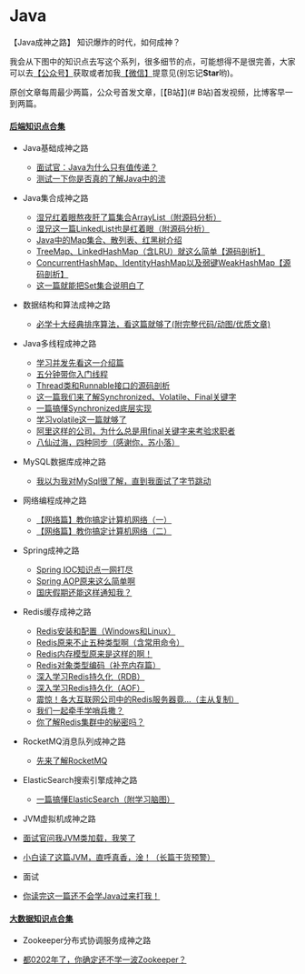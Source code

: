 # Java
【Java成神之路】 知识爆炸的时代，如何成神？


我会从下图中的知识点去写这个系列，很多细节的点，可能想得不是很完善，大家可以去[【公众号】](https://mp.weixin.qq.com/s/9LJ-Mn3J_G2oVOkFuwgGww)获取或者加我[【微信】](#微信)提意见(别忘记**Star**哟)。



原创文章每周最少两篇，公众号首发文章，[【B站】](# B站)首发视频，比博客早一到两篇。



#### [后端知识点合集](https://mp.weixin.qq.com/s/9LJ-Mn3J_G2oVOkFuwgGww) 



- Java基础成神之路

  - [面试官：Java为什么只有值传递？](https://mp.weixin.qq.com/s/zEN1CTUBeol9hFkrX21KGw)
  - [测试一下你是否真的了解Java中的流](https://mp.weixin.qq.com/s/dGR95v5TK-T9pMQMT20TOQ)


- Java集合成神之路

  - [湿兄红着眼熬夜肝了篇集合ArrayList（附源码分析）](https://mp.weixin.qq.com/s/G8a9HSLC-VStpLjBzinRmA)
  - [湿兄这一篇LinkedList也是红着眼（附源码分析）](https://mp.weixin.qq.com/s/9VDxaVfBOBZwfophwMcWjg)
  - [Java中的Map集合、散列表、红黑树介绍](https://mp.weixin.qq.com/s/feurEh9sqwGtTGJwXRnl2A)
  - [TreeMap、LinkedHashMap（含LRU）就这么简单【源码剖析】](https://mp.weixin.qq.com/s/Za15uL3SGsdSWuy1WJdFfA)
  - [ConcurrentHashMap、IdentityHashMap以及弱键WeakHashMap【源码剖析】](https://mp.weixin.qq.com/s/cJvl-8W_QGNPovGShx32OA)
  - [这一篇就能把Set集合说明白了](https://mp.weixin.qq.com/s/KU_YtFuY-271Aev98qn8eg)
 
 
- 数据结构和算法成神之路

  - [必学十大经典排序算法，看这篇就够了(附完整代码/动图/优质文章)](https://mp.weixin.qq.com/s/A7VFcMcp9VgtzkUyZMn_ug)
 
 
  
- Java多线程成神之路

  - [学习并发先看这一介绍篇](https://mp.weixin.qq.com/s/7avX8CBbxYaW2IjT_POGRg)
  - [五分钟带你入门线程](https://mp.weixin.qq.com/s/mJDfXk_hKeWuHqgQI4HXSQ)
  - [Thread类和Runnable接口的源码剖析](https://mp.weixin.qq.com/s/eI7Tux95SgUbodpdOiIN-g)
  - [这一篇我们来了解Synchronized、Volatile、Final关键字](https://mp.weixin.qq.com/s/3W4OxuMImMnTmtNWZqoTBQ)
  - [一篇搞懂Synchronized底层实现](https://mp.weixin.qq.com/s/WCZ5eWo--fLzGWUdmy3Qlw)
  - [学习volatile这一篇就够了](https://mp.weixin.qq.com/s/tVjnd4OjZL1eZkHZb-SGnQ)
  - [阿里这样的公司，为什么总是用final关键字来考验求职者](https://mp.weixin.qq.com/s/Y3k4knLzFttdUHx29UNs4Q)
  - [八仙过海，四种同步（感谢你，苏小落）](https://mp.weixin.qq.com/s/eEEGesn-VKeSLtEKR-1IOA)
  
  
- MySQL数据库成神之路

  - [我以为我对MySql很了解，直到我面试了字节跳动](https://mp.weixin.qq.com/s/oBddiqEgR2swwV8ODWdAzQ)
  
  
- 网络编程成神之路

  - [【网络篇】教你搞定计算机网络（一）](https://mp.weixin.qq.com/s/eyrElwiGXuv8qPSEove0Qg)
  - [【网络篇】教你搞定计算机网络（二）](https://mp.weixin.qq.com/s/FjuSlHIVjPtQoZjJX-C0tw) 
  
  
- Spring成神之路

  - [Spring IOC知识点一网打尽](https://mp.weixin.qq.com/s/h-y1rtudMfA3K5xnZgrGdw)
  - [Spring AOP原来这么简单啊](https://mp.weixin.qq.com/s/h5vpqSle-kec2UZPP7XReg) 
  - [国庆假期还能这样通知我？](https://mp.weixin.qq.com/s/7Y5tmduIMLIqvQy_fIa0og) 
  
  
- Redis缓存成神之路

  - [Redis安装和配置（Windows和Linux）](https://mp.weixin.qq.com/s/xT5FB1oaz9rUSlwBHhij3Q)
  - [Redis原来不止五种类型啊（含常用命令）](https://mp.weixin.qq.com/s/YCm9-cCrPF-iBqMxFySd6w)
  - [Redis内存模型原来是这样的啊！](https://mp.weixin.qq.com/s/aJ360LMjE8qH24qEz224XQ)
  - [Redis对象类型编码（补充内存篇）](https://mp.weixin.qq.com/s/6K7khLS3Z4geC1gAXoNOIw)
  - [深入学习Redis持久化（RDB）](https://mp.weixin.qq.com/s/kvB5sIXMMVKLuZNMZYG7og)
  - [深入学习Redis持久化（AOF）](https://mp.weixin.qq.com/s/GMgNfJZcdYVKlGfIibUHrg)
  - [震惊！各大互联网公司中的Redis服务器竟...（主从复制）](https://mp.weixin.qq.com/s/EDt3FO2yU1cnHGsfJ-EvZg)
  - [我们一起牵手学哨兵撒？](https://mp.weixin.qq.com/s/FdKmkYBiqzsX9L73JZjRzA)
  - [你了解Redis集群中的秘密吗？](https://mp.weixin.qq.com/s/6dcIbxz458pIx5n_kcMbHw)
  
  
- RocketMQ消息队列成神之路

  - [先来了解RocketMQ](-)

  
- ElasticSearch搜索引擎成神之路

  - [一篇搞懂ElasticSearch（附学习脑图）](https://mp.weixin.qq.com/s/CHE1x8gjqi2dpba9-erTgg)
  
  
- JVM虚拟机成神之路

 - [面试官问我JVM类加载，我笑了](https://mp.weixin.qq.com/s/mupnNzMOXTSexLLvquLGjQ)
 - [小白读了这篇JVM，直呼真香，淦！（长篇干货预警）](https://mp.weixin.qq.com/s/SKMiiNgrOxgb08XaZ8OhPg)
  
    
    
- 面试

 - [你读完这一篇还不会学Java过来打我！](https://mp.weixin.qq.com/s/QDxzkx81hzqxaT9YKiukDQ)
  
  
  
  
  
  #### [大数据知识点合集](https://mp.weixin.qq.com/s/9LJ-Mn3J_G2oVOkFuwgGww) 
  
  
    
- Zookeeper分布式协调服务成神之路

 - [都0202年了，你确定还不学一波Zookeeper？](https://mp.weixin.qq.com/s/t3yWNx5L3sl08LaIvKBfig)
  
  
  
  
  
  
  
  
  
  
  
  
  
  

